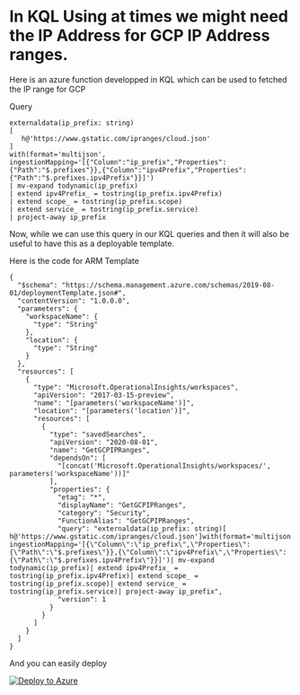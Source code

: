 # In KQL Using at times we might need the IP Address for GCP IP Address ranges.

Here is an azure function developped in KQL which can be used to fetched the IP range for GCP

Query

```
externaldata(ip_prefix: string)
[ 
   h@'https://www.gstatic.com/ipranges/cloud.json'
]
with(format='multijson', ingestionMapping='[{"Column":"ip_prefix","Properties":{"Path":"$.prefixes"}},{"Column":"ipv4Prefix","Properties":{"Path":"$.prefixes.ipv4Prefix"}}]')
| mv-expand todynamic(ip_prefix)
| extend ipv4Prefix_ = tostring(ip_prefix.ipv4Prefix)
| extend scope_ = tostring(ip_prefix.scope)
| extend service_ = tostring(ip_prefix.service)
| project-away ip_prefix

```

Now, while we can use this query in our KQL queries and then it will also be useful to have this as a deployable template.

Here is the code for ARM Template

```
{
  "$schema": "https://schema.management.azure.com/schemas/2019-08-01/deploymentTemplate.json#",
  "contentVersion": "1.0.0.0",
  "parameters": {
    "workspaceName": {
      "type": "String"
    },
    "location": {
      "type": "String"
    }
  },
  "resources": [
    {
      "type": "Microsoft.OperationalInsights/workspaces",
      "apiVersion": "2017-03-15-preview",
      "name": "[parameters('workspaceName')]",
      "location": "[parameters('location')]",
      "resources": [
        {
          "type": "savedSearches",
          "apiVersion": "2020-08-01",
          "name": "GetGCPIPRanges",
          "dependsOn": [
            "[concat('Microsoft.OperationalInsights/workspaces/', parameters('workspaceName'))]"
          ],
          "properties": {
            "etag": "*",
            "displayName": "GetGCPIPRanges",
            "category": "Security",
            "FunctionAlias": "GetGCPIPRanges",
            "query": "externaldata(ip_prefix: string)[ h@'https://www.gstatic.com/ipranges/cloud.json']with(format='multijson', ingestionMapping='[{\"Column\":\"ip_prefix\",\"Properties\":{\"Path\":\"$.prefixes\"}},{\"Column\":\"ipv4Prefix\",\"Properties\":{\"Path\":\"$.prefixes.ipv4Prefix\"}}]')| mv-expand todynamic(ip_prefix)| extend ipv4Prefix_ = tostring(ip_prefix.ipv4Prefix)| extend scope_ = tostring(ip_prefix.scope)| extend service_ = tostring(ip_prefix.service)| project-away ip_prefix",
            "version": 1
          }
        }
      ]
    }
  ]
}
```

And you can easily deploy

[![Deploy to Azure](https://aka.ms/deploytoazurebutton)](https://portal.azure.com/#create/Microsoft.Template/uri/https%3A%2F%2Fraw.githubusercontent.com%2Fsamikroy%2Fkql-store%2Fmain%2FGCPIPRanges%2Fgcpiprangesarmtemplate.json)



